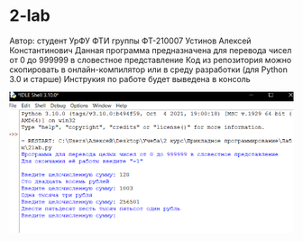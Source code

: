 # 2-lab
Автор: студент УрФУ ФТИ группы ФТ-210007 Устинов Алексей Константинович
Данная программа предназначена для перевода чисел от 0 до 999999 в словестное представление
Код из репозитория можно скопировать в онлайн-компилятор или в среду разработки (для Python 3.0 и старше)
Инструкия по работе будет выведена в консоль

![Скриншот тестов](https://github.com/holodnyisiemens/2-lab/raw/2-lab/тесты.png)
